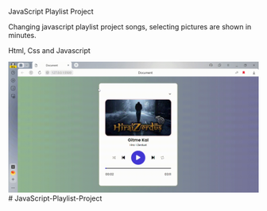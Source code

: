 
JavaScript Playlist Project

Changing javascript playlist project songs, selecting pictures are shown in minutes.

Html, Css and Javascript

![](ekran.gif)# JavaScript-Playlist-Project
